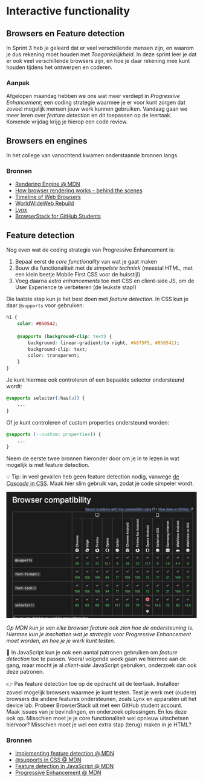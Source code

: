 # Interactive functionality

## Browsers en Feature detection 

In Sprint 3 heb je geleerd dat er veel verschillende mensen zijn, en waarom je dus rekening moet houden met _Toegankelijkheid_. In deze sprint leer je dat er ook veel verschillende browsers zijn, en hoe je daar rekening mee kunt houden tijdens het ontwerpen en coderen.


### Aanpak

Afgelopen maandag hebben we ons wat meer verdiept in _Progressive Enhancement_; een coding strategie waarmee je er voor kunt zorgen dat zoveel mogelijk mensen jouw werk kunnen gebruiken. Vandaag gaan we meer leren over _feature detection_ en dit toepassen op de leertaak. Komende vrijdag krijg je hierop een code review.


## Browsers en engines

In het college van vanochtend kwamen onderstaande bronnen langs.

### Bronnen

- [Rendering Engine @ MDN](https://developer.mozilla.org/en-US/docs/Glossary/Engine/Rendering)
- [How browser rendering works – behind the scenes](https://blog.logrocket.com/how-browser-rendering-works-behind-scenes/)
- [Timeline of Web Browsers](https://upload.wikimedia.org/wikipedia/commons/7/74/Timeline_of_web_browsers.svg)
- [WorldWideWeb Rebuild](https://worldwideweb.cern.ch/)
- [Lynx](https://lynx.browser.org/)
- [BrowserStack for GitHub Students](https://www.browserstack.com/github-students)


## Feature detection

Nog even wat de coding strategie van Progressive Enhancement is:

1) Bepaal eerst de _core functionality_ van wat je gaat maken
2) Bouw die functionaliteit met de _simpelste techniek_ (meestal HTML, met een klein beetje Mobile First CSS voor de huisstijl)
3) Voeg daarna _extra enhancements_ toe met CSS en client-side JS, om de User Experience te verbeteren (de leukste stap!)

Die laatste stap kun je het best doen met _feature detection_. In CSS kun je daar `@supports` voor gebruiken:

```css
h1 {
	color: #050542;

	@supports (background-clip: text) {
		background: linear-gradient(to right, #A675F5, #050542);
		background-clip: text;
		color: transparent;
	}
}
```

Je kunt hiermee ook controleren of een bepaalde selector ondersteund wordt:

```css
@supports selector(:has(a)) {
	...
}
```

Of je kunt controleren of custom properties ondersteund worden:

```css
@supports (--custom: properties)) {
	...
}
```

Neem de eerste twee bronnen hieronder door om je in te lezen in wat mogelijk is met feature detection.

💡 Tip: in veel gevallen heb geen feature detection nodig, vanwege [de _Cascade_ in CSS](https://developer.mozilla.org/en-US/docs/Learn_web_development/Core/Styling_basics/Handling_conflicts#cascade). Maak hier slim gebruik van, zodat je code simpeler wordt.

![Browser compatibility](browser-compatibility.png)

_Op MDN kun je van elke browser feature ook zien hoe de ondersteuning is. Hiermee kun je inschatten wat je strategie voor Progressive Enhancement moet worden, en hoe je je werk kunt testen._

💪 In JavaScript kun je ook een aantal patronen gebruiken om _feature detection_ toe te passen. Vooral volgende week gaan we hiermee aan de gang, maar mocht je al _client-side_ JavaScript gebruiken, onderzoek dan ook deze patronen.

👉 Pas feature detection toe op de opdracht uit de leertaak. Installeer zoveel mogelijk browsers waarmee je kunt testen. Test je werk met (oudere) browsers die andere features ondersteunen, zoals Lynx en apparaten uit het device lab. Probeer BrowserStack uit met een GitHub student account. Maak issues van je bevindingen, en onderzoek oplossingen. En los deze ook op. Misschien moet je je core functionaliteit wel opnieuw uitschetsen hiervoor? Misschien moet je wel een extra stap (terug) maken in je HTML?

### Bronnen

- [Implementing feature detection @ MDN](https://developer.mozilla.org/en-US/docs/Learn_web_development/Extensions/Testing/Feature_detection)
- [@supports in CSS @ MDN](https://developer.mozilla.org/en-US/docs/Web/CSS/@supports)
- [Feature detection in JavaScript @ MDN](https://developer.mozilla.org/en-US/docs/Learn_web_development/Extensions/Testing/Feature_detection#javascript)
- [Progressive Enhancement @ MDN](https://developer.mozilla.org/en-US/docs/Glossary/Progressive_Enhancement)